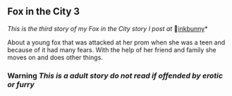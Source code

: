 ## Fox in the City 3
*This is the third story of my Fox in the City story I post at* :rabbit:[inkbunny](http://inkbunny.net)*  

About a young fox that was attacked at her prom when she was a teen and because of it had many fears. With the help of her friend and family she moves on and does other things.  

### Warning *This is a adult story do not read if offended by erotic or furry*
